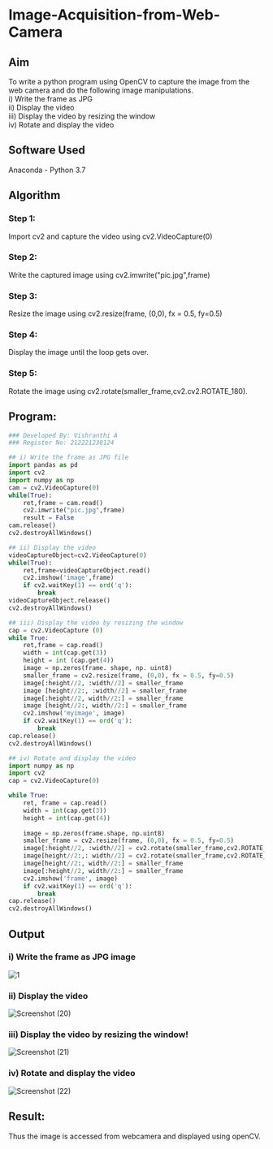 # Image-Acquisition-from-Web-Camera
## Aim
 
To write a python program using OpenCV to capture the image from the web camera and do the following image manipulations.<br>
i) Write the frame as JPG <br>
ii) Display the video <br>
iii) Display the video by resizing the window <br>
iv) Rotate and display the video

## Software Used
Anaconda - Python 3.7
## Algorithm
### Step 1:
Import cv2 and capture the video using cv2.VideoCapture(0)
<br>

### Step 2:
Write the captured image using cv2.imwrite("pic.jpg",frame)
<br>

### Step 3:
Resize the image using cv2.resize(frame, (0,0), fx = 0.5, fy=0.5)
<br>

### Step 4:
Display the image until the loop gets over.
<br>

### Step 5:
Rotate the image using cv2.rotate(smaller_frame,cv2.cv2.ROTATE_180).
<br>

## Program:
``` Python
### Developed By: Vishranthi A
### Register No: 212221230124

## i) Write the frame as JPG file
import pandas as pd
import cv2
import numpy as np
cam = cv2.VideoCapture(0)
while(True):
    ret,frame = cam.read()
    cv2.imwrite("pic.jpg",frame)
    result = False
cam.release()
cv2.destroyAllWindows()

## ii) Display the video
videoCaptureObject=cv2.VideoCapture(0)
while(True):
    ret,frame=videoCaptureObject.read()
    cv2.imshow('image',frame)
    if cv2.waitKey(1) == ord('q'):
        break
videoCaptureObject.release()
cv2.destroyAllWindows()

## iii) Display the video by resizing the window
cap = cv2.VideoCapture (0)
while True:
    ret,frame = cap.read()
    width = int(cap.get(3))
    height = int (cap.get(4)) 
    image = np.zeros(frame. shape, np. uint8)
    smaller_frame = cv2.resize(frame, (0,0), fx = 0.5, fy=0.5)
    image[:height//2, :width//2] = smaller_frame
    image [height//2:, :width//2] = smaller_frame 
    image[:height//2, width//2:] = smaller_frame
    image [height//2:, width//2:] = smaller_frame
    cv2.imshow('myimage', image)
    if cv2.waitKey(1) == ord('q'):
        break
cap.release()
cv2.destroyAllWindows()

## iv) Rotate and display the video
import numpy as np
import cv2
cap = cv2.VideoCapture(0)

while True:
    ret, frame = cap.read()
    width = int(cap.get(3))
    height = int(cap.get(4))
    
    image = np.zeros(frame.shape, np.uint8)
    smaller_frame = cv2.resize(frame, (0,0), fx = 0.5, fy=0.5)
    image[:height//2, :width//2] = cv2.rotate(smaller_frame,cv2.ROTATE_180)
    image[height//2:,: width//2] = cv2.rotate(smaller_frame,cv2.ROTATE_180)
    image[height//2:, width//2:] = smaller_frame
    image[:height//2, width//2:] = smaller_frame
    cv2.imshow('frame', image)
    if cv2.waitKey(1) == ord('q'):
        break
cap.release()
cv2.destroyAllWindows()

```
## Output

### i) Write the frame as JPG image
![1](https://user-images.githubusercontent.com/93427278/226400896-41dfd160-8b9b-466b-b2b9-b22271277890.png)

### ii) Display the video
![Screenshot (20)](https://user-images.githubusercontent.com/93427278/226403398-07adb458-76ce-4440-80e3-e11273ce50cc.png)



### iii) Display the video by resizing the window!
![Screenshot (21)](https://user-images.githubusercontent.com/93427278/226403530-8a33ba93-128d-4fe5-bb09-eb3257b26c15.png)





### iv) Rotate and display the video
![Screenshot (22)](https://user-images.githubusercontent.com/93427278/226403475-95c538ad-13cc-4cbb-863f-ddf7b1789b61.png)



## Result:
Thus the image is accessed from webcamera and displayed using openCV.
